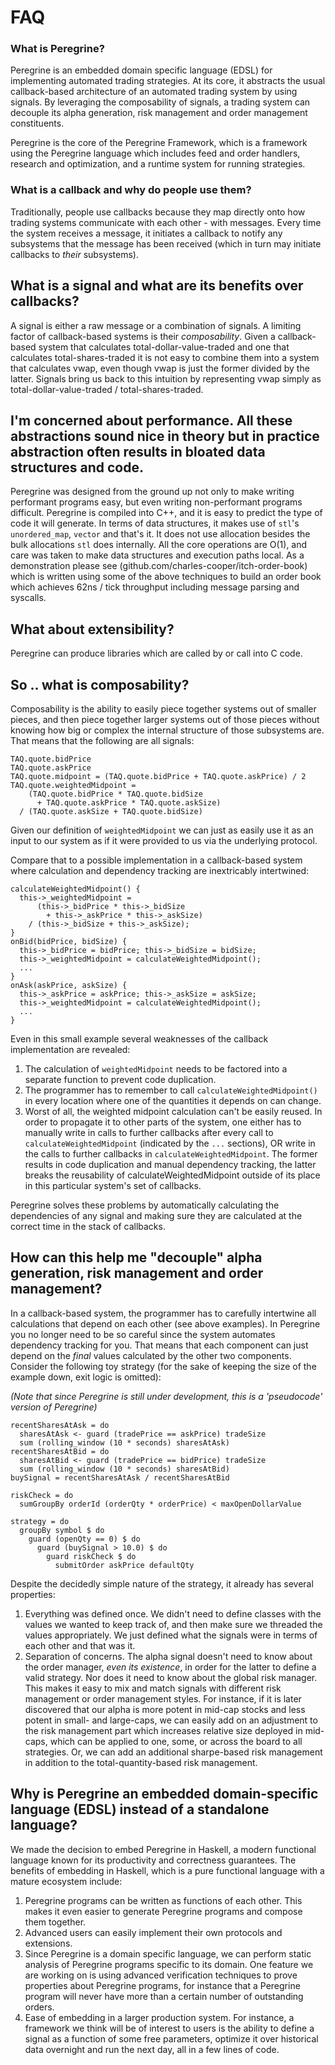 # FAQ

### What is Peregrine?

Peregrine is an embedded domain specific language (EDSL) for implementing automated trading strategies. At its core, it abstracts the usual callback-based architecture of an automated trading system by using signals. By leveraging the composability of signals, a trading system can decouple its alpha generation, risk management and order management constituents.

Peregrine is the core of the Peregrine Framework, which is a framework using the Peregrine language which includes feed and order handlers, research and optimization, and a runtime system for running strategies.

### What is a callback and why do people use them?

Traditionally, people use callbacks because they map directly onto how trading systems communicate with each other - with messages. Every time the system receives a message, it initiates a callback to notify any subsystems that the message has been received (which in turn may initiate callbacks to *their* subsystems).

## What is a signal and what are its benefits over callbacks?

A signal is either a raw message or a combination of signals. A limiting factor of callback-based systems is their *composability*. Given a callback-based system that calculates total-dollar-value-traded and one that calculates total-shares-traded it is not easy to combine them into a system that calculates vwap, even though vwap is just the former divided by the latter. Signals bring us back to this intuition by representing vwap simply as total-dollar-value-traded / total-shares-traded.

## I'm concerned about performance. All these abstractions sound nice in theory but in practice abstraction often results in bloated data structures and code.

Peregrine was designed from the ground up not only to make writing performant programs easy, but even writing non-performant programs difficult. Peregrine is compiled into C++, and it is easy to predict the type of code it will generate. In terms of data structures, it makes use of `stl`'s `unordered_map`, `vector` and that's it. It does not use allocation besides the bulk allocations `stl` does internally. All the core operations are O(1), and care was taken to make data structures and execution paths local. As a demonstration please see (github.com/charles-cooper/itch-order-book) which is written using some of the above techniques to build an order book which achieves 62ns / tick throughput including message parsing and syscalls.

## What about extensibility?

Peregrine can produce libraries which are called by or call into C code.

## So .. what is composability?

Composability is the ability to easily piece together systems out of smaller pieces, and then piece together larger systems out of those pieces without knowing how big or complex the internal structure of those subsystems are. That means that the following are all signals:

```
TAQ.quote.bidPrice
TAQ.quote.askPrice
TAQ.quote.midpoint = (TAQ.quote.bidPrice + TAQ.quote.askPrice) / 2
TAQ.quote.weightedMidpoint =
    (TAQ.quote.bidPrice * TAQ.quote.bidSize
      + TAQ.quote.askPrice * TAQ.quote.askSize)
  / (TAQ.quote.askSize + TAQ.quote.bidSize)
```

Given our definition of `weightedMidpoint` we can just as easily use it as an input to our system as if it were provided to us via the underlying protocol.

Compare that to a possible implementation in a callback-based system where calculation and dependency tracking are inextricably intertwined:

```
calculateWeightedMidpoint() {
  this->_weightedMidpoint =
      (this->_bidPrice * this->_bidSize
        + this->_askPrice * this->_askSize)
    / (this->_bidSize + this->_askSize);
}
onBid(bidPrice, bidSize) {
  this->_bidPrice = bidPrice; this->_bidSize = bidSize;
  this->_weightedMidpoint = calculateWeightedMidpoint();
  ...
}
onAsk(askPrice, askSize) {
  this->_askPrice = askPrice; this->_askSize = askSize;
  this->_weightedMidpoint = calculateWeightedMidpoint();
  ...
}
```

Even in this small example several weaknesses of the callback implementation are revealed:
1. The calculation of `weightedMidpoint` needs to be factored into a separate function to prevent code duplication.
2. The programmer has to remember to call `calculateWeightedMidpoint()` in every location where one of the quantities it depends on can change.
3. Worst of all, the weighted midpoint calculation can't be easily reused. In order to propagate it to other parts of the system, one either has to manually write in calls to further callbacks after every call to `calculateWeightedMidpoint` (indicated by the `...` sections), OR write in the calls to further callbacks in `calculateWeightedMidpoint`. The former results in code duplication and manual dependency tracking, the latter breaks the reusability of calculateWeightedMidpoint outside of its place in this particular system's set of callbacks.

Peregrine solves these problems by automatically calculating the dependencies of any signal and making sure they are calculated at the correct time in the stack of callbacks.

## How can this help me "decouple" alpha generation, risk management and order management?

In a callback-based system, the programmer has to carefully intertwine all calculations that depend on each other (see above examples). In Peregrine you no longer need to be so careful since the system automates dependency tracking for you. That means that each component can just depend on the *final* values calculated by the other two components. Consider the following toy strategy (for the sake of keeping the size of the example down, exit logic is omitted):

*(Note that since Peregrine is still under development, this is a 'pseudocode' version of Peregrine)*
```
recentSharesAtAsk = do
  sharesAtAsk <- guard (tradePrice == askPrice) tradeSize
  sum (rolling_window (10 * seconds) sharesAtAsk)
recentSharesAtBid = do
  sharesAtBid <- guard (tradePrice == bidPrice) tradeSize
  sum (rolling_window (10 * seconds) sharesAtBid)
buySignal = recentSharesAtAsk / recentSharesAtBid

riskCheck = do
  sumGroupBy orderId (orderQty * orderPrice) < maxOpenDollarValue

strategy = do
  groupBy symbol $ do
    guard (openQty == 0) $ do
      guard (buySignal > 10.0) $ do
        guard riskCheck $ do
          submitOrder askPrice defaultQty
```

Despite the decidedly simple nature of the strategy, it already has several properties:
1. Everything was defined once. We didn't need to define classes with the values we wanted to keep track of, and then make sure we threaded the values appropriately. We just defined what the signals were in terms of each other and that was it.
2. Separation of concerns. The alpha signal doesn't need to know about the order manager, *even its existence*, in order for the latter to define a valid strategy. Nor does it need to know about the global risk manager. This makes it easy to mix and match signals with different risk management or order management styles. For instance, if it is later discovered that our alpha is more potent in mid-cap stocks and less potent in small- and large-caps, we can easily add on an adjustment to the risk management part which increases relative size deployed in mid-caps, which can be applied to one, some, or across the board to all strategies. Or, we can add an additional sharpe-based risk management in addition to the total-quantity-based risk management.

## Why is Peregrine an embedded domain-specific language (EDSL) instead of a standalone language?

We made the decision to embed Peregrine in Haskell, a modern functional language known for its productivity and correctness guarantees. The benefits of embedding in Haskell, which is a pure functional language with a mature ecosystem include:
1. Peregrine programs can be written as functions of each other. This makes it even easier to generate Peregrine programs and compose them together.
2. Advanced users can easily implement their own protocols and extensions.
3. Since Peregrine is a domain specific language, we can perform static analysis of Peregrine programs specific to its domain. One feature we are working on is using advanced verification techniques to prove properties about Peregrine programs, for instance that a Peregrine program will never have more than a certain number of outstanding orders.
4. Ease of embedding in a larger production system. For instance, a framework we think will be of interest to users is the ability to define a signal as a function of some free parameters, optimize it over historical data overnight and run the next day, all in a few lines of code.

